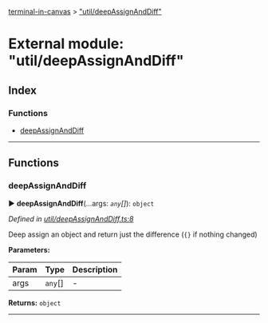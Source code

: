 [terminal-in-canvas](../README.md) > ["util/deepAssignAndDiff"](../modules/_util_deepassignanddiff_.md)



# External module: "util/deepAssignAndDiff"

## Index

### Functions

* [deepAssignAndDiff](_util_deepassignanddiff_.md#deepassignanddiff)



---
## Functions
<a id="deepassignanddiff"></a>

###  deepAssignAndDiff

► **deepAssignAndDiff**(...args: *`any`[]*): `object`



*Defined in [util/deepAssignAndDiff.ts:8](https://github.com/danikaze/terminal-in-canvas/blob/a39a508/src/util/deepAssignAndDiff.ts#L8)*



Deep assign an object and return just the difference (`{}` if nothing changed)


**Parameters:**

| Param | Type | Description |
| ------ | ------ | ------ |
| args | `any`[]   |  - |





**Returns:** `object`





___


